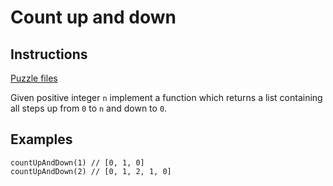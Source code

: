 # Count up and down

## Instructions

[Puzzle files](.)

Given positive integer `n` implement a function which returns a list containing all steps up from `0` to `n` and down to `0`.

## Examples

```
countUpAndDown(1) // [0, 1, 0]
countUpAndDown(2) // [0, 1, 2, 1, 0]
```
